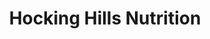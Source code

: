 ---
title: "Hocking Hills Nutrition"
url: /logan/hocking-hills-nutrition/
shop: Nahrungsergänzung
---